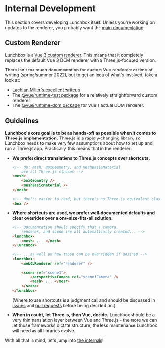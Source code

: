 # Internal Development

This section covers developing Lunchbox itself. Unless you're working on updates to the renderer, you probably want the [main documentation](/).

## Custom Renderer

Lunchbox is a [Vue 3 custom renderer](https://vuejs.org/api/custom-renderer.html). This means that it completely replaces the default Vue 3 DOM renderer with a Three.js-focused version.

There isn't too much documentation for custom Vue renderers at time of writing (spring/summer 2022), but to get an idea of what's involved, take a look at:

-   [Lachlan Miller's excellent writeup](https://lachlan-miller.me/articles/vue-3-pdf-customer-renderer)
-   The [@vue/runtime-test package](https://github.com/vuejs/core/tree/main/packages/runtime-test) for a relatively straightforward custom renderer
-   The [@vue/runtime-dom package](https://github.com/vuejs/core/tree/main/packages/runtime-dom) for Vue's actual DOM renderer.

## Guidelines

**Lunchbox's core goal is to be as hands-off as possible when it comes to Three.js implementation.** Three.js is a rapidly-changing library, so Lunchbox needs to make very few assumptions about how to set up and run a Three.js app. Practically, this means that in the renderer:

-   **We prefer direct translations to Three.js concepts over shortcuts.**

    ```html
    <!-- do: Mesh, BoxGeometry, and MeshBasicMaterial 
        are all Three.js classes -->
    <mesh>
        <boxGeometry />
        <meshBasicMaterial />
    </mesh>

    <!-- don't: easier to read, but there's no Three.js equivalent class -->
    <box />
    ```

-   **Where shortcuts are used, we prefer well-documented defaults and clear overrides over a one-size-fits-all solution.**

    ```html
    <!-- Documentation should specify that a camera, 
        renderer, and scene are all automatically created... -->
    <lunchbox>
        <mesh> ... </mesh>
    </lunchbox>

    <!-- ...as well as how those can be overridden if desired -->
    <lunchbox>
        <webGLRenderer ref="renderer" />

        <scene ref="scene1">
            <perspectiveCamera ref="scene1Camera" />
            <mesh> ... </mesh>
        </scene>
    </lunchbox>
    ```

    (Where to use shortcuts is a judgment call and should be discussed in [issues](https://github.com/breakfast-studio/lunchboxjs/issues) and [pull requests](https://github.com/breakfast-studio/lunchboxjs/pulls) before being decided on.)

-   **When in doubt, let Three.js, then Vue, decide.** Lunchbox should be a very thin translation layer between Vue and Three.js - the more we can let those frameworks dictate structure, the less maintenance Lunchbox will need as all libraries evolve.

With all that in mind, let's jump into [the internals](/dev/overview/)!
